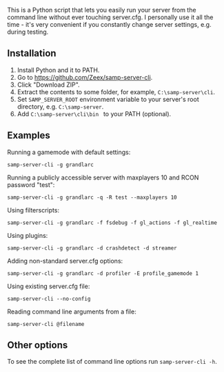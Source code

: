 
This is a Python script that lets you easily run your server from the command
line without ever touching server.cfg. I personally use it all the time - it's
very convenient if you constantly change server settings, e.g. during testing.

Installation
------------

1. Install Python and it to PATH.
2. Go to https://github.com/Zeex/samp-server-cli.
3. Click "Download ZIP".
4. Extract the contents to some folder, for example, `C:\samp-server\cli`.
5. Set `SAMP_SERVER_ROOT` environment variable to your server's root
   directory, e.g. `C:\samp-server`.
6. Add `C:\samp-server\cli\bin ` to your PATH (optional).

Examples
--------

Running a gamemode with default settings:

```
samp-server-cli -g grandlarc
```

Running a publicly accessible server with maxplayers 10 and RCON
password "test":

```
samp-server-cli -g grandlarc -q -R test --maxplayers 10
```

Using filterscripts:

```
samp-server-cli -g grandlarc -f fsdebug -f gl_actions -f gl_realtime
```

Using plugins:

```
samp-server-cli -g grandlarc -d crashdetect -d streamer
```

Adding non-standard server.cfg options:

```
samp-server-cli -g grandlarc -d profiler -E profile_gamemode 1
```

Using existing server.cfg file:

```
samp-server-cli --no-config
```

Reading command line arguments from a file:

```
samp-server-cli @filename
```

Other options
-------------

To see the complete list of command line options run `samp-server-cli -h`.
